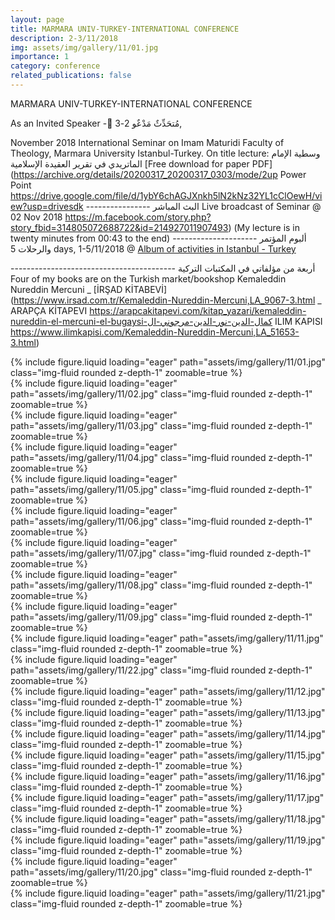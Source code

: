 ```yaml
---
layout: page
title: MARMARA UNIV-TURKEY-INTERNATIONAL CONFERENCE
description: 2-3/11/2018
img: assets/img/gallery/11/01.jpg
importance: 1
category: conference
related_publications: false
---
```


<p class="distill-post-title">MARMARA UNIV-TURKEY-INTERNATIONAL CONFERENCE </p>

As an Invited Speaker - ٌمُتحَدِّثٌ مَدْعٌو 2-3,

November 2018 International Seminar on Imam Maturidi Faculty of Theology, Marmara University Istanbul-Turkey. On title lecture: وسطية الإمام الماتريدي في تقرير العقيدة الإسلامية [Free download for paper PDF](https://archive.org/details/20200317_20200317_0303/mode/2up Power Point https://drive.google.com/file/d/1ybY6chAGJXnkh5lN2kNz32YL1cClOewH/view?usp=drivesdk ---------------- البث المباشر Live broadcast of Seminar @ 02 Nov 2018 https://m.facebook.com/story.php?story_fbid=314805072688722&id=214927011907493) (My lecture is in twenty minutes from 00:43 to the end) --------------------- ألبوم المؤتمر والرحلات 5 days, 1-5/11/2018 @ [Album of activities in Istanbul - Turkey](https://m.facebook.com/kamaluddin.nurdin.7/albums/2111292812228534/)

----------------------------------------- أربعة من مؤلفاتي في المكتبات التركية Four of my books are on the Turkish market/bookshop Kemaleddin Nureddin Mercuni _ [İRŞAD KİTABEVİ](https://www.irsad.com.tr/Kemaleddin-Nureddin-Mercuni,LA_9067-3.html _ ARAPÇA KİTAPEVI https://arapcakitapevi.com/kitap_yazari/kemaleddin-nureddin-el-mercuni-el-bugaysi-كمال-الدين-نور-الدين-مرجوني-ال ILIM KAPISI https://www.ilimkapisi.com/Kemaleddin-Nureddin-Mercuni,LA_51653-3.html)

<div class="row mt-3">
    <div class="col-sm mt-3 mt-md-0">
        {% include figure.liquid loading="eager" path="assets/img/gallery/11/01.jpg" class="img-fluid rounded z-depth-1" zoomable=true %}
    </div>
    <div class="col-sm mt-3 mt-md-0">
        {% include figure.liquid loading="eager" path="assets/img/gallery/11/02.jpg" class="img-fluid rounded z-depth-1" zoomable=true %}
    </div>
    <div class="col-sm mt-3 mt-md-0">
        {% include figure.liquid loading="eager" path="assets/img/gallery/11/03.jpg" class="img-fluid rounded z-depth-1" zoomable=true %}
    </div>
</div>
<div class="row mt-3">
    <div class="col-sm mt-3 mt-md-0">
        {% include figure.liquid loading="eager" path="assets/img/gallery/11/04.jpg" class="img-fluid rounded z-depth-1" zoomable=true %}
    </div>
    <div class="col-sm mt-3 mt-md-0">
        {% include figure.liquid loading="eager" path="assets/img/gallery/11/05.jpg" class="img-fluid rounded z-depth-1" zoomable=true %}
    </div>
    <div class="col-sm mt-3 mt-md-0">
        {% include figure.liquid loading="eager" path="assets/img/gallery/11/06.jpg" class="img-fluid rounded z-depth-1" zoomable=true %}
    </div>
</div>

<div class="row mt-3">
    <div class="col-sm mt-3 mt-md-0">
        {% include figure.liquid loading="eager" path="assets/img/gallery/11/07.jpg" class="img-fluid rounded z-depth-1" zoomable=true %}
    </div>
    <div class="col-sm mt-3 mt-md-0">
        {% include figure.liquid loading="eager" path="assets/img/gallery/11/08.jpg" class="img-fluid rounded z-depth-1" zoomable=true %}
    </div>
    <div class="col-sm mt-3 mt-md-0">
        {% include figure.liquid loading="eager" path="assets/img/gallery/11/09.jpg" class="img-fluid rounded z-depth-1" zoomable=true %}
    </div>
</div>
<div class="row mt-3">
    <div class="col-sm mt-3 mt-md-0">
        {% include figure.liquid loading="eager" path="assets/img/gallery/11/11.jpg" class="img-fluid rounded z-depth-1" zoomable=true %}
    </div>
    <div class="col-sm mt-3 mt-md-0">
        {% include figure.liquid loading="eager" path="assets/img/gallery/11/22.jpg" class="img-fluid rounded z-depth-1" zoomable=true %}
    </div>
    <div class="col-sm mt-3 mt-md-0">
        {% include figure.liquid loading="eager" path="assets/img/gallery/11/12.jpg" class="img-fluid rounded z-depth-1" zoomable=true %}
    </div>
</div>
<div class="row mt-3">
    <div class="col-sm mt-3 mt-md-0">
        {% include figure.liquid loading="eager" path="assets/img/gallery/11/13.jpg" class="img-fluid rounded z-depth-1" zoomable=true %}
    </div>
    <div class="col-sm mt-3 mt-md-0">
        {% include figure.liquid loading="eager" path="assets/img/gallery/11/14.jpg" class="img-fluid rounded z-depth-1" zoomable=true %}
    </div>
    <div class="col-sm mt-3 mt-md-0">
        {% include figure.liquid loading="eager" path="assets/img/gallery/11/15.jpg" class="img-fluid rounded z-depth-1" zoomable=true %}
    </div>
</div>
<div class="row mt-3">
    <div class="col-sm mt-3 mt-md-0">
        {% include figure.liquid loading="eager" path="assets/img/gallery/11/16.jpg" class="img-fluid rounded z-depth-1" zoomable=true %}
    </div>
    <div class="col-sm mt-3 mt-md-0">
        {% include figure.liquid loading="eager" path="assets/img/gallery/11/17.jpg" class="img-fluid rounded z-depth-1" zoomable=true %}
    </div>
    <div class="col-sm mt-3 mt-md-0">
        {% include figure.liquid loading="eager" path="assets/img/gallery/11/18.jpg" class="img-fluid rounded z-depth-1" zoomable=true %}
    </div>
</div>
<div class="row mt-3">
    <div class="col-sm mt-3 mt-md-0">
        {% include figure.liquid loading="eager" path="assets/img/gallery/11/19.jpg" class="img-fluid rounded z-depth-1" zoomable=true %}
    </div>
    <div class="col-sm mt-3 mt-md-0">
        {% include figure.liquid loading="eager" path="assets/img/gallery/11/20.jpg" class="img-fluid rounded z-depth-1" zoomable=true %}
    </div>
    <div class="col-sm mt-3 mt-md-0">
        {% include figure.liquid loading="eager" path="assets/img/gallery/11/21.jpg" class="img-fluid rounded z-depth-1" zoomable=true %}
    </div>
</div>
